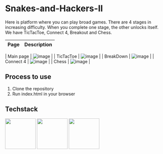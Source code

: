 # Snakes-and-Hackers-II

Here is platform where you can play broad games. There are 4 stages in increasing difficulty. When you complete one stage, the other unlocks itself.</br>
We have TicTacToe, Connect 4, Breakout and Chess.</br>


| Page  | Description |
| ------------- | ------------- |

| Main page | ![image](https://user-images.githubusercontent.com/56976049/184529124-101a47cb-59d9-485f-9a90-57e80b01cecb.png) |
| TicTacToe | ![image](https://user-images.githubusercontent.com/56976049/184529134-811264df-fc01-433d-96c9-bb06fc559a18.png) |
| BreakDown | ![image](https://user-images.githubusercontent.com/56976049/184529142-40373a3b-b94c-458b-bd49-71fdf7e0ea0a.png) |
| Connect 4 | ![image](https://user-images.githubusercontent.com/56976049/184529148-8fe91d60-2388-4561-ade8-b01e04e354c2.png) |
| Chess | ![image](https://user-images.githubusercontent.com/56976049/184529152-2e863339-1551-41b0-a349-892a6141ac36.png) |

## Process to use
1. Clone the repository 
2. Run index.html in your browser

## Techstack
<code><img height="100" src="https://freeiconshop.com/wp-content/uploads/edd/html-outline.png"></code>
<code><img height="100" src="https://cdn-icons-png.flaticon.com/512/919/919826.png"></code>
<code><img height="100" src="https://icon-library.com/images/javascript-icon-png/javascript-icon-png-23.jpg"></code>

